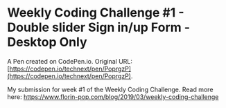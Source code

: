 # Weekly Coding Challenge #1 -  Double slider Sign in/up Form - Desktop Only

A Pen created on CodePen.io. Original URL: [https://codepen.io/technext/pen/PoprgzP](https://codepen.io/technext/pen/PoprgzP).

My submission for week #1 of the Weekly Coding Challenge. Read more here: https://www.florin-pop.com/blog/2019/03/weekly-coding-challenge
